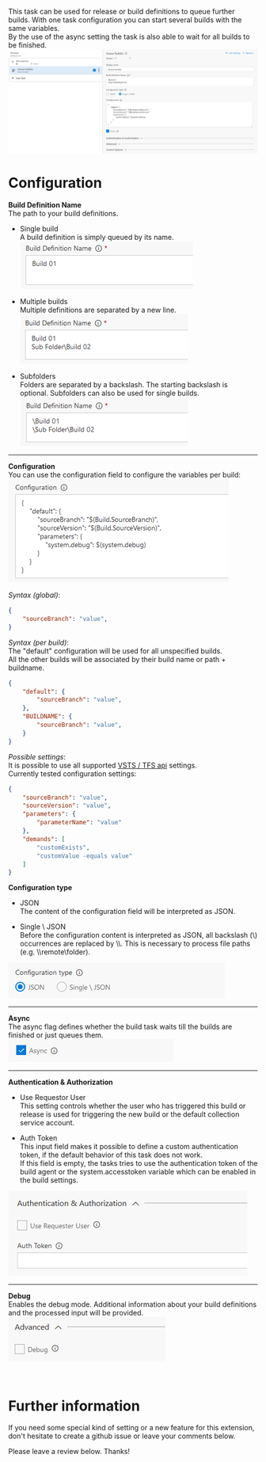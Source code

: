 This task can be used for release or build definitions to queue further builds. With one task configuration you can start several builds with the same variables.  
By the use of the async setting the task is also able to wait for all builds to be finished.
![Single build configuration](doc/images/task_overview.png "Single build configuration")

# Configuration

**Build Definition Name**  
The path to your build definitions.

* Single build  
A build definition is simply queued by its name.  
![Single build configuration](doc/images/config_build_definition_01.png "Single build configuration")

* Multiple builds  
Multiple definitions are separated by a new line.  
![Multiple builds configuration](doc/images/config_build_definition_02.png "Multiple builds configuration")

* Subfolders  
Folders are separated by a backslash. The starting backslash is optional. Subfolders can also be used for single builds.  
![Subfolders configuration](doc/images/config_build_definition_03.png "Subfolders configuration")

---

**Configuration**  
You can use the configuration field to configure the variables per build:  
![Build configuration](doc/images/config_build_definition_04.png "Build configuration")

*Syntax (global)*:  
```json
{
    "sourceBranch": "value",
}
```
 
*Syntax (per build)*:  
The "default" configuration will be used for all unspecified builds.  
All the other builds will be associated by their build name or path + buildname.
```json
{
    "default": {
        "sourceBranch": "value",
    },
    "BUILDNAME": {
        "sourceBranch": "value",
    }
}
```

*Possible settings*:  
It is possible to use all supported [VSTS / TFS api](https://www.visualstudio.com/en-us/docs/integrate/api/build/builds#queue-a-build) settings.  
Currently tested configuration settings:

```json
{
    "sourceBranch": "value",
    "sourceVersion": "value",
    "parameters": {
        "parameterName": "value"
    },
    "demands": [
        "customExists",
        "customValue -equals value"
    ]
}
```

**Configuration type**
* JSON  
The content of the configuration field will be interpreted as JSON.

* Single \\ JSON  
Before the configuration content is interpreted as JSON, all backslash (\\) occurrences are replaced by \\\\. This is necessary to process file paths (e.g. \\\\remote\\folder).  

![Configuration type](doc/images/config_build_definition_06.png "Configuration type")

---

**Async**  
The async flag defines whether the build task waits till the builds are finished or just queues them.  
![Async configuration](doc/images/config_async.png "Async configuration")

---

**Authentication & Authorization**
* Use Requestor User  
This setting controls whether the user who has triggered this build or release is used for triggering the new build or the default collection service account.

* Auth Token  
This input field makes it possible to define a custom authentication token, if the default behavior of this task does not work.  
If this field is empty, the tasks tries to use the authentication token of the build agent or the system.accesstoken variable which can be enabled in the build settings.

![Authentication configuration](doc/images/config_build_definition_05.png "Authentication configuration")

---
 
**Debug**  
Enables the debug mode. Additional information about your build definitions and the processed input will be provided.  
![Debug configuration](doc/images/config_debug.png "Debug configuration")

<br />

# Further information

If you need some special kind of setting or a new feature for this extension, don't hesitate to create a github issue or leave your comments below.

Please leave a review below. Thanks!